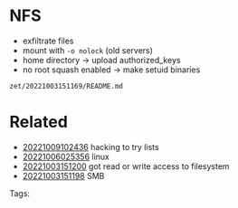 # NFS
- exfiltrate files
- mount with `-o nolock` (old servers)
- home directory -> upload authorized_keys
- no root squash enabled -> make setuid binaries

` zet/20221003151169/README.md `

# Related

- [20221009102436](/zet/20221009102436/README.md) hacking to try lists
- [20221006025356](/zet/20221006025356/README.md) linux
- [20221003151200](/zet/20221003151200/README.md) got read or write access to filesystem
- [20221003151198](/zet/20221003151198/README.md) SMB

Tags:

    
